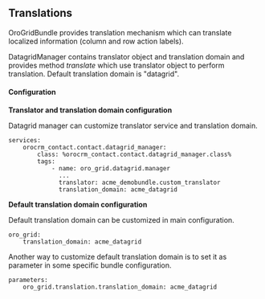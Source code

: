 Translations
------------

OroGridBundle provides translation mechanism which can translate localized information (column and row action labels).

DatagridManager contains translator object and translation domain and provides method _translate_
which use translator object to perform translation. Default translation domain is "datagrid".

#### Configuration

**Translator and translation domain configuration**

Datagrid manager can customize translator service and translation domain.

```
services:
    orocrm_contact.contact.datagrid_manager:
        class: %orocrm_contact.contact.datagrid_manager.class%
        tags:
            - name: oro_grid.datagrid.manager
              ...
              translator: acme_demobundle.custom_translator
              translation_domain: acme_datagrid
```

**Default translation domain configuration**

Default translation domain can be customized in main configuration.

```
oro_grid:
    translation_domain: acme_datagrid
```

Another way to customize default translation domain is to set it as parameter in some specific bundle configuration.

```
parameters:
    oro_grid.translation.translation_domain: acme_datagrid
```
